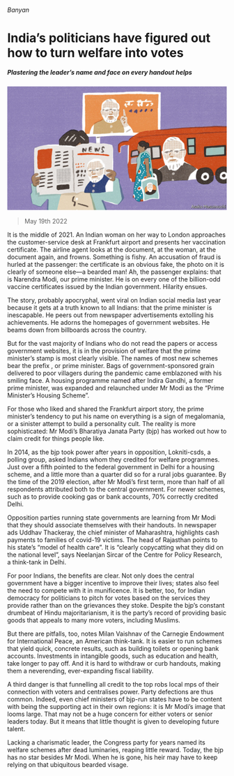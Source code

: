 ###### Banyan

# India’s politicians have figured out how to turn welfare into votes 

##### Plastering the leader’s name and face on every handout helps 

![image](images/20220521_ASD002.jpg) 

> May 19th 2022 

It is the middle of 2021. An Indian woman on her way to London approaches the customer-service desk at Frankfurt airport and presents her vaccination certificate. The airline agent looks at the document, at the woman, at the document again, and frowns. Something is fishy. An accusation of fraud is hurled at the passenger: the certificate is an obvious fake, the photo on it is clearly of someone else—a bearded man! Ah, the passenger explains: that is Narendra Modi, our prime minister. He is on every one of the billion-odd vaccine certificates issued by the Indian government. Hilarity ensues. 

The story, probably apocryphal, went viral on Indian social media last year because it gets at a truth known to all Indians: that the prime minister is inescapable. He peers out from newspaper advertisements extolling his achievements. He adorns the homepages of government websites. He beams down from billboards across the country. 

But for the vast majority of Indians who do not read the papers or access government websites, it is in the provision of welfare that the prime minister’s stamp is most clearly visible. The names of most new schemes bear the prefix , or prime minister. Bags of government-sponsored grain delivered to poor villagers during the pandemic came emblazoned with his smiling face. A housing programme named after Indira Gandhi, a former prime minister, was expanded and relaunched under Mr Modi as the “Prime Minister’s Housing Scheme”. 

For those who liked and shared the Frankfurt airport story, the prime minister’s tendency to put his name on everything is a sign of megalomania, or a sinister attempt to build a personality cult. The reality is more sophisticated: Mr Modi’s Bharatiya Janata Party (bjp) has worked out how to claim credit for things people like.

In 2014, as the bjp took power after years in opposition, Lokniti-csds, a polling group, asked Indians whom they credited for welfare programmes. Just over a fifth pointed to the federal government in Delhi for a housing scheme, and a little more than a quarter did so for a rural jobs guarantee. By the time of the 2019 election, after Mr Modi’s first term, more than half of all respondents attributed both to the central government. For newer schemes, such as to provide cooking gas or bank accounts, 70% correctly credited Delhi. 

Opposition parties running state governments are learning from Mr Modi that they should associate themselves with their handouts. In newspaper ads Uddhav Thackeray, the chief minister of Maharashtra, highlights cash payments to families of covid-19 victims. The head of Rajasthan points to his state’s “model of health care”. It is “clearly copycatting what they did on the national level”, says Neelanjan Sircar of the Centre for Policy Research, a think-tank in Delhi. 

For poor Indians, the benefits are clear. Not only does the central government have a bigger incentive to improve their lives; states also feel the need to compete with it in munificence. It is better, too, for Indian democracy for politicians to pitch for votes based on the services they provide rather than on the grievances they stoke. Despite the bjp’s constant drumbeat of Hindu majoritarianism, it is the party’s record of providing basic goods that appeals to many more voters, including Muslims. 

But there are pitfalls, too, notes Milan Vaishnav of the Carnegie Endowment for International Peace, an American think-tank. It is easier to run schemes that yield quick, concrete results, such as building toilets or opening bank accounts. Investments in intangible goods, such as education and health, take longer to pay off. And it is hard to withdraw or curb handouts, making them a neverending, ever-expanding fiscal liability. 

A third danger is that funnelling all credit to the top robs local mps of their connection with voters and centralises power. Party defections are thus common. Indeed, even chief ministers of bjp-run states have to be content with being the supporting act in their own regions: it is Mr Modi’s image that looms large. That may not be a huge concern for either voters or senior leaders today. But it means that little thought is given to developing future talent. 

Lacking a charismatic leader, the Congress party for years named its welfare schemes after dead luminaries, reaping little reward. Today, the bjp has no star besides Mr Modi. When he is gone, his heir may have to keep relying on that ubiquitous bearded visage. 






